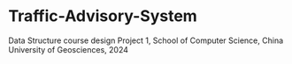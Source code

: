 # Traffic-Advisory-System
Data Structure course design Project 1, School of Computer Science, China University of Geosciences, 2024
